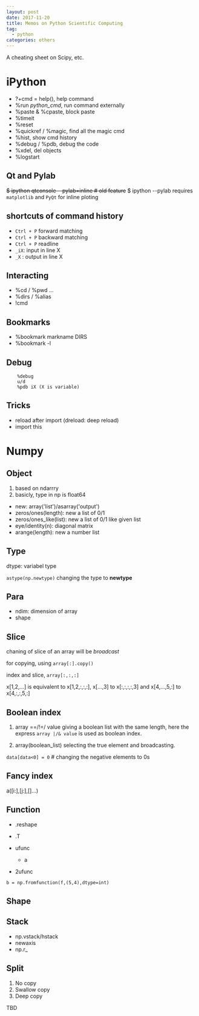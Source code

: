 ```yaml
---
layout: post
date: 2017-11-20
title: Memos on Python Scientific Computing 
tag: 
  - python
categories: others
---
```

A cheating sheet on Scipy, etc.

# iPython

- ?+cmd = help(), help command
- %run _python_cmd_, run command externally
- %paste & %cpaste, block paste
- %timeit
- %reset
- %quickref / %magic, find all the magic cmd
- %hist, show cmd history
- %debug / %pdb, debug the code
- %xdel, del objects
- %logstart

## Qt and Pylab
~~$ ipython qtconsole --pylab=inline # old feature~~
$ ipython --pylab
requires `matplotlib` and `PyQt` for inline ploting

## shortcuts of command history

- `Ctrl + P` forward matching
- `Ctrl + P` backward matching
- `Ctrl + P` readline
- `_iX`: input in line X
- `_X` : output in line X

## Interacting

- %cd / %pwd ...
- %dirs / %alias
- !cmd

## Bookmarks

- %bookmark markname DIRS
- %bookmark -l

## Debug

````````````````````````````````````
    %debug
    u/d
    %pdb iX (X is variable)
````````````````````````````````````

## Tricks

- reload after import (dreload: deep reload)
- import this 


# Numpy

## Object

1. based on ndarrry
2. basicly, type in np is float64

- new: array('list')/asarray('output')
- zeros/ones(length): new a list of 0/1
- zeros/ones_like(list): new a list of 0/1 like given list
- eye/identity(n): diagonal matrix
- arange(length): new a number list

## Type

dtype: variabel type

`astype(np.newtype)` changing the type to **newtype**

## Para

- ndim: dimension of array
- shape

## Slice

chaning of slice of an array will be *broadcast* 

for copying, using `array[:].copy()`

index and slice, `array[:,:,:]`

x[1,2,...] is equivalent to x[1,2,:,:,:],
x[...,3] to x[:,:,:,:,3] and
x[4,...,5,:] to x[4,:,:,5,:]


## Boolean index

1. array ==/!=/ value giving a boolean list with the same length, here the express `array |/& value` is used as boolean index.

2. array(boolean_list) selecting the true element and broadcasting.

`data[data<0] = 0` # changing the negative elements to 0s

## Fancy index

a([i:],[j:],[]...)

## Function

- .reshape
- .T

- ufunc
  - a
- 2ufunc

`b = np.fromfunction(f,(5,4),dtype=int)`

## Shape

## Stack

- np.vstack/hstack
- newaxis
- np.r_

## Split

1. No copy
2. Swallow copy
3. Deep copy

TBD